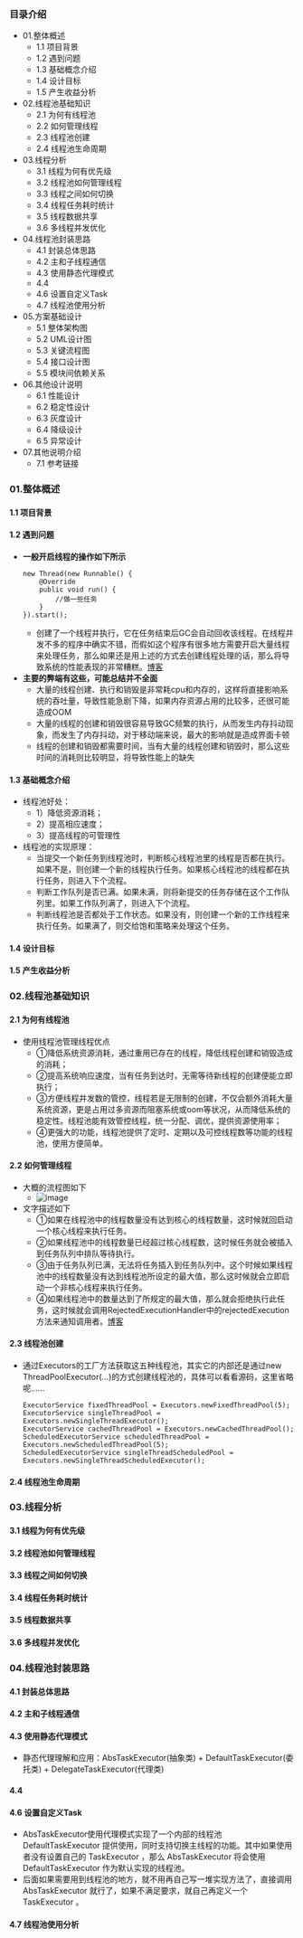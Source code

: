 ### 目录介绍
- 01.整体概述
    - 1.1 项目背景
    - 1.2 遇到问题
    - 1.3 基础概念介绍
    - 1.4 设计目标
    - 1.5 产生收益分析
- 02.线程池基础知识
    - 2.1 为何有线程池
    - 2.2 如何管理线程
    - 2.3 线程池创建
    - 2.4 线程池生命周期
- 03.线程分析
    - 3.1 线程为何有优先级
    - 3.2 线程池如何管理线程
    - 3.3 线程之间如何切换
    - 3.4 线程任务耗时统计
    - 3.5 线程数据共享
    - 3.6 多线程并发优化
- 04.线程池封装思路
    - 4.1 封装总体思路
    - 4.2 主和子线程通信
    - 4.3 使用静态代理模式
    - 4.4 
    - 4.6 设置自定义Task
    - 4.7 线程池使用分析
- 05.方案基础设计
    - 5.1 整体架构图
    - 5.2 UML设计图
    - 5.3 关键流程图
    - 5.4 接口设计图
    - 5.5 模块间依赖关系
- 06.其他设计说明
    - 6.1 性能设计
    - 6.2 稳定性设计
    - 6.3 灰度设计
    - 6.4 降级设计
    - 6.5 异常设计
- 07.其他说明介绍
    - 7.1 参考链接



### 01.整体概述
#### 1.1 项目背景


#### 1.2 遇到问题
- **一般开启线程的操作如下所示**
    ``` 
    new Thread(new Runnable() {
        @Override
        public void run() {
            //做一些任务
        }
    }).start();
    ``` 
    - 创建了一个线程并执行，它在任务结束后GC会自动回收该线程。在线程并发不多的程序中确实不错，而假如这个程序有很多地方需要开启大量线程来处理任务，那么如果还是用上述的方式去创建线程处理的话，那么将导致系统的性能表现的非常糟糕。[博客](https://github.com/yangchong211/YCBlogs)
- **主要的弊端有这些，可能总结并不全面**
    - 大量的线程创建、执行和销毁是非常耗cpu和内存的，这样将直接影响系统的吞吐量，导致性能急剧下降，如果内存资源占用的比较多，还很可能造成OOM
    - 大量的线程的创建和销毁很容易导致GC频繁的执行，从而发生内存抖动现象，而发生了内存抖动，对于移动端来说，最大的影响就是造成界面卡顿
    - 线程的创建和销毁都需要时间，当有大量的线程创建和销毁时，那么这些时间的消耗则比较明显，将导致性能上的缺失



#### 1.3 基础概念介绍
- 线程池好处：
    - 1）降低资源消耗；
    - 2）提高相应速度；
    - 3）提高线程的可管理性
- 线程池的实现原理：
    - 当提交一个新任务到线程池时，判断核心线程池里的线程是否都在执行。如果不是，则创建一个新的线程执行任务。如果核心线程池的线程都在执行任务，则进入下个流程。
    - 判断工作队列是否已满。如果未满，则将新提交的任务存储在这个工作队列里。如果工作队列满了，则进入下个流程。
    - 判断线程池是否都处于工作状态。如果没有，则创建一个新的工作线程来执行任务。如果满了，则交给饱和策略来处理这个任务。


#### 1.4 设计目标


#### 1.5 产生收益分析


### 02.线程池基础知识
#### 2.1 为何有线程池
- 使用线程池管理线程优点
    - ①降低系统资源消耗，通过重用已存在的线程，降低线程创建和销毁造成的消耗；
    - ②提高系统响应速度，当有任务到达时，无需等待新线程的创建便能立即执行；
    - ③方便线程并发数的管控，线程若是无限制的创建，不仅会额外消耗大量系统资源，更是占用过多资源而阻塞系统或oom等状况，从而降低系统的稳定性。线程池能有效管控线程，统一分配、调优，提供资源使用率；
    - ④更强大的功能，线程池提供了定时、定期以及可控线程数等功能的线程池，使用方便简单。


#### 2.2 如何管理线程
- 大概的流程图如下
    - ![image](https://upload-images.jianshu.io/upload_images/4432347-113cbc79670d1aa0.png?imageMogr2/auto-orient/strip%7CimageView2/2/w/1240)
- 文字描述如下
    - ①如果在线程池中的线程数量没有达到核心的线程数量，这时候就回启动一个核心线程来执行任务。
    - ②如果线程池中的线程数量已经超过核心线程数，这时候任务就会被插入到任务队列中排队等待执行。
    - ③由于任务队列已满，无法将任务插入到任务队列中。这个时候如果线程池中的线程数量没有达到线程池所设定的最大值，那么这时候就会立即启动一个非核心线程来执行任务。
    - ④如果线程池中的数量达到了所规定的最大值，那么就会拒绝执行此任务，这时候就会调用RejectedExecutionHandler中的rejectedExecution方法来通知调用者。[博客](https://github.com/yangchong211/YCBlogs)


#### 2.3 线程池创建
- 通过Executors的工厂方法获取这五种线程池，其实它的内部还是通过new ThreadPoolExecutor(…)的方式创建线程池的，具体可以看看源码，这里省略呢……
    ``` 
    ExecutorService fixedThreadPool = Executors.newFixedThreadPool(5);
    ExecutorService singleThreadPool = Executors.newSingleThreadExecutor();
    ExecutorService cachedThreadPool = Executors.newCachedThreadPool();
    ScheduledExecutorService scheduledThreadPool = Executors.newScheduledThreadPool(5);
    ScheduledExecutorService singleThreadScheduledPool = Executors.newSingleThreadScheduledExecutor();
    ``` 



#### 2.4 线程池生命周期


### 03.线程分析
#### 3.1 线程为何有优先级


#### 3.2 线程池如何管理线程


#### 3.3 线程之间如何切换


#### 3.4 线程任务耗时统计


#### 3.5 线程数据共享


#### 3.6 多线程并发优化



### 04.线程池封装思路
#### 4.1 封装总体思路
#### 4.2 主和子线程通信
#### 4.3 使用静态代理模式
- 静态代理理解和应用：AbsTaskExecutor(抽象类) + DefaultTaskExecutor(委托类) + DelegateTaskExecutor(代理类)


#### 4.4 


#### 4.6 设置自定义Task
- AbsTaskExecutor使用代理模式实现了一个内部的线程池 DefaultTaskExecutor 提供使用，同时支持切换主线程的功能。其中如果使用者没有设置自己的 TaskExecutor ，那么 AbsTaskExecutor 将会使用 DefaultTaskExecutor 作为默认实现的线程池。
- 后面如果需要用到线程池的地方，就不用再自己写一堆实现方法了，直接调用 AbsTaskExecutor 就行了，如果不满足要求，就自己再定义一个 TaskExecutor 。


#### 4.7 线程池使用分析








